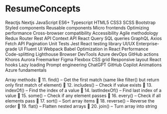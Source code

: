 # ResumeConcepts

Reactjs
Nextjs
JavaScript
ES6+
Typescript
HTML5
CSS3
SCSS
Bootstrap
Styled components
Reusable components
Micro frontends
Optimizing performance
Cross-browser compatibility
Accessibility
Agile methodology
Redux
Router
Rest API
Context API
React Query
SQL queries
GraphQL
Axios
Fetch API
Pagination
Unit Tests
Jest
React testing library
UI/UX
Enterprise-grade UI
Fluent UI
Webpack
Babel
Optimization in React
Performance
Code-splitting
Lighthouse
Browser DevTools
Azure devOps
GitHub actions
Khoros
Aurora
Freemarker
Figma
Flexbox
CSS grid
Responsive layout
React hooks
Lazy loading
Prompt engineering
ChatGPT
GitHub Copilot
Animations
Azure fundamentals

Array methods: 
🔹 11. find() – Get the first match (same like filter() but return only first match of element)
🔹 12. includes() – Check if value exists
🔹 13. indexOf() – Find the index of a value
🔹 14. lastIndexOf() – Find last index of a value
🔹 15. some() – Check if any element passes
🔹 16. every() – Check if all elements pass
🔹 17. sort() – Sort array items
🔹 18. reverse() – Reverse the order
🔹 19. flat() – Flatten nested arrays
🔹 20. join() – Turn array into string
